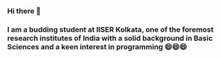 ### Hi there 👋
### I am a budding student at IISER Kolkata, one of the foremost research institutes of India with a solid background in Basic Sciences and a keen interest in programming 😄😄😄
<!--
**thepcfactor/thepcfactor** is a ✨ _special_ ✨ repository because its `README.md` (this file) appears on your GitHub profile.

Here are some ideas to get you started:

- 🔭 I’m currently working on ...
- 🌱 I’m currently learning ...
- 👯 I’m looking to collaborate on ...
- 🤔 I’m looking for help with ...
- 💬 Ask me about ...
- 📫 How to reach me: ...
- 😄 Pronouns: ...
- ⚡ Fun fact: ...
-->
